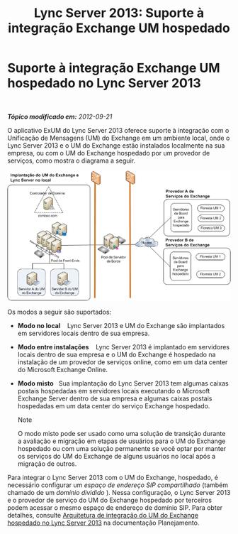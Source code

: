 ﻿---
title: 'Lync Server 2013: Suporte à integração Exchange UM hospedado'
TOCTitle: Suporte à integração Exchange UM hospedado
ms:assetid: c7573ec3-013c-48d9-b59b-2a5427e6da35
ms:mtpsurl: https://technet.microsoft.com/pt-br/library/Gg398821(v=OCS.15)
ms:contentKeyID: 49308082
ms.date: 05/19/2016
mtps_version: v=OCS.15
ms.translationtype: HT
---

# Suporte à integração Exchange UM hospedado no Lync Server 2013

 

_**Tópico modificado em:** 2012-09-21_

O aplicativo ExUM do Lync Server 2013 oferece suporte à integração com o Unificação de Mensagens (UM) do Exchange em um ambiente local, onde o Lync Server 2013 e o UM do Exchange estão instalados localmente na sua empresa, ou com o UM do Exchange hospedado por um provedor de serviços, como mostra o diagrama a seguir.

![Implantação UM do Lync Server Exchange local](images/Gg398821.d6498eb9-87ee-40f3-8ecd-852f91546590(OCS.15).jpg "Implantação UM do Lync Server Exchange local")

Os modos a seguir são suportados:

  - **Modo no local**    Lync Server 2013 e UM do Exchange são implantados em servidores locais dentro de sua empresa.

  - **Modo entre instalações**    Lync Server 2013 é implantado em servidores locais dentro de sua empresa e o UM do Exchange é hospedado na instalação de um provedor de serviços online, como em um data center do Microsoft Exchange Online.

  - **Modo misto**   Sua implantação do Lync Server 2013 tem algumas caixas postais hospedadas em servidores locais executando o Microsoft Exchange Server dentro de sua empresa e algumas caixas postais hospedadas em um data center do serviço Exchange hospedado.
    
    > [!NOTE]  
    > O modo misto pode ser usado como uma solução de transição durante a avaliação e migração em etapas de usuários para o UM do Exchange hospedado ou com uma solução permanente se você optar por manter os serviços do UM do Exchange de alguns usuários no local após a migração de outros.

Para integrar o Lync Server 2013 com o UM do Exchange, hospedado, é necessário configurar um *espaço de endereço SIP compartilhado* (também chamado de um *domínio dividido* ). Nessa configuração, o Lync Server 2013 e o provedor de serviço do UM do Exchange hospedado por terceiros podem acessar o mesmo espaço de endereço de domínio SIP. Para obter detalhes, consulte [Arquitetura de integração do UM do Exchange hospedado no Lync Server 2013](lync-server-2013-hosted-exchange-um-integration-architecture.md) na documentação Planejamento.

